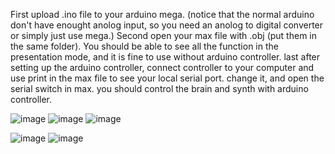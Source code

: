 First upload .ino file to your arduino mega. (notice that the normal arduino don't have enought anolog input, so you need an anolog to digital converter or simply just use mega.)
Second open your max file with .obj (put them in the same folder). You should be able to see all the function in the presentation mode, and it is fine to use without arduino controller.
last after setting up the arduino controller, connect controller to your computer and use print in the max file to see your local serial port. change it, and open the serial switch in max. you should control the brain and synth with arduino controller.

![image](https://github.com/user-attachments/assets/44e679b0-6b58-4e72-947a-882340e8250e)
![image](https://github.com/user-attachments/assets/872eab0e-d9aa-49f6-917c-8aa17592e31d)
![image](https://github.com/user-attachments/assets/778f12d0-479f-45f6-afb1-69d825ae70f9)

![image](https://github.com/user-attachments/assets/1f54e768-c349-4a36-9d46-cd2f068940ed)
![image](https://github.com/user-attachments/assets/6a28def6-2767-40c4-997d-778795e25c5e)
